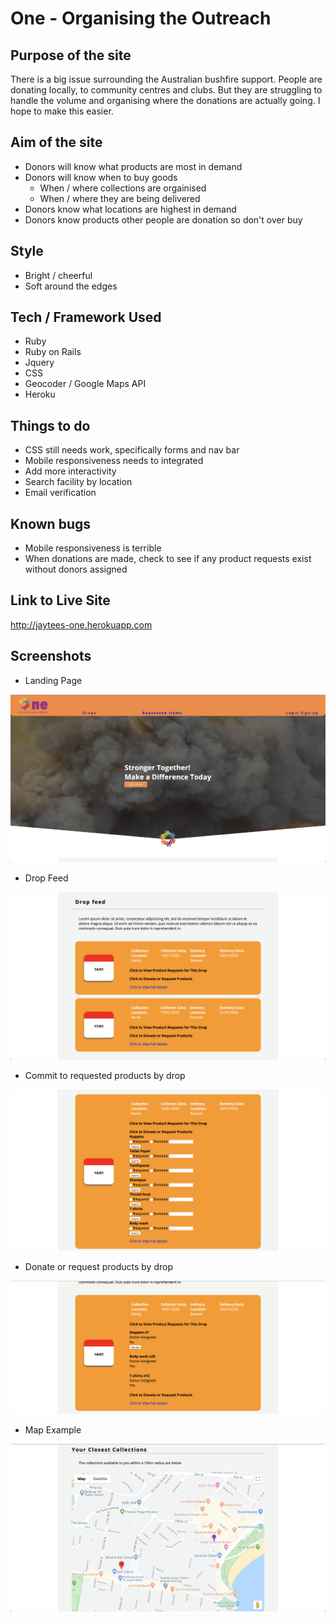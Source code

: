 # One - Organising the Outreach

## Purpose of the site

There is a big issue surrounding the Australian bushfire support. People are donating locally, to community centres and clubs. But they are struggling to handle the volume and organising where the donations are actually going. I hope to make this easier.

## Aim of the site

* Donors will know what products are most in demand
* Donors will know when to buy goods
  * When / where collections are orgainised
  * When / where they are being delivered
* Donors know what locations are highest in demand
* Donors know products other people are donation so don't over buy

## Style

* Bright / cheerful
* Soft around the edges

## Tech / Framework Used

* Ruby
* Ruby on Rails
* Jquery
* CSS
* Geocoder / Google Maps API
* Heroku

## Things to do

* CSS still needs work, specifically forms and nav bar
* Mobile responsiveness needs to integrated
* Add more interactivity
* Search facility by location
* Email verification

## Known bugs

* Mobile responsiveness is terrible
* When donations are made, check to see if any product requests exist without donors assigned

## Link to Live Site

http://jaytees-one.herokuapp.com


## Screenshots

* Landing Page

![landing page image](app/assets/images/screenshot-1.png)

* Drop Feed

![landing page image](app/assets/images/screenshot-2.png)

* Commit to requested products by drop

![landing page image](app/assets/images/screenshot-4.png)

* Donate or request products by drop

![landing page image](app/assets/images/screenshot-5.png)

* Map Example

![landing page image](app/assets/images/screenshot-3.png)
